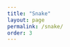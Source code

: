 ```yaml
---
title: "Snake"
layout: page
permalink: /snake/
order: 3
---
```


 <canvas id="snake" width="1000" height="600"/>
<script src="snake.js"></script>        
<style>
    body{
        margin: 0px
        padding: 0px
        display: flex;
        flex-direction: column; /* Arrange items on top */
        justify-content: center;
        align-items: center;
    }
    canvas{
    box-shadow: black 20px 10px 50px; /*elevate our canvas and add shadow*/
}
</style>